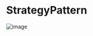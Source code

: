 # StrategyPattern
![image](https://user-images.githubusercontent.com/72498812/136144166-34b48000-2108-46a5-b93d-5bb160c7505a.png)

